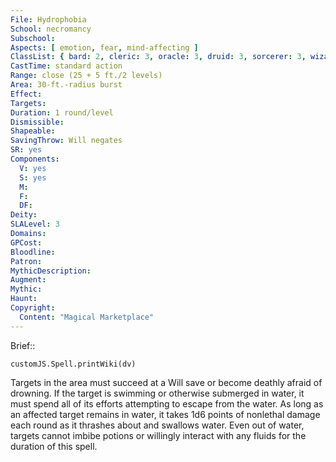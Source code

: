 ```yaml
---
File: Hydrophobia
School: necromancy
Subschool: 
Aspects: [ emotion, fear, mind-affecting ]
ClassList: { bard: 2, cleric: 3, oracle: 3, druid: 3, sorcerer: 3, wizard: 3, witch: 3 }
CastTime: standard action
Range: close (25 + 5 ft./2 levels)
Area: 30-ft.-radius burst
Effect: 
Targets: 
Duration: 1 round/level
Dismissible: 
Shapeable: 
SavingThrow: Will negates
SR: yes
Components:
  V: yes
  S: yes
  M: 
  F: 
  DF: 
Deity: 
SLALevel: 3
Domains: 
GPCost: 
Bloodline: 
Patron: 
MythicDescription: 
Augment: 
Mythic: 
Haunt: 
Copyright:
  Content: "Magical Marketplace"
---
```

Brief:: 

```dataviewjs
customJS.Spell.printWiki(dv)
```

Targets in the area must succeed at a Will save or become deathly afraid of drowning. If the target is swimming or otherwise submerged in water, it must spend all of its efforts attempting to escape from the water. As long as an affected target remains in water, it takes 1d6 points of nonlethal damage each round as it thrashes about and swallows water. Even out of water, targets cannot imbibe potions or willingly interact with any fluids for the duration of this spell.
